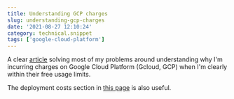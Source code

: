 ```yaml
---
title: Understanding GCP charges
slug: understanding-gcp-charges
date: '2021-08-27 12:10:24'
category: technical.snippet
tags: ['google-cloud-platform']
---
```


A clear
[article](https://www.theappliedarchitect.com/what-the-heck-are-these-cloud-storage-buckets/)
solving most of my problems around understanding why I'm incurring charges on
Google Cloud Platform (Gcloud, GCP) when I'm clearly within their free usage limits.

The deployment costs section in [this
page](https://cloud.google.com/functions/pricing#deployment_costs) is also
useful.

